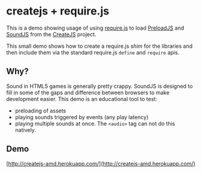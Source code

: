 createjs + require.js
======================

This is a demo showing usage of using [require.js](http://requirejs.org/) to load [PreloadJS](http://www.createjs.com/#!/PreloadJS) and [SoundJS](http://www.createjs.com/#!/SoundJS) from 
the [CreateJS](http://www.createjs.com) project.

This small demo shows how to create a require.js *shim* for the libraries and then include them via the standard
require.js `define` and `require` apis. 

Why? 
----

Sound in HTML5 games is generally pretty crappy. SoundJS is designed to fill in some of the gaps and difference between browsers to make development easier. This demo is an educational tool to test: 

* preloading of assets
* playing sounds triggered by events (any play latency)
* playing multiple sounds at once. The `<audio>` tag can not do this natively. 

Demo
----

[http://createjs-amd.herokuapp.com/](http://createjs-amd.herokuapp.com/)
